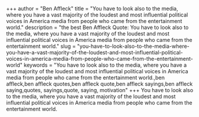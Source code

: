 +++
author = "Ben Affleck"
title = "You have to look also to the media, where you have a vast majority of the loudest and most influential political voices in America media from people who came from the entertainment world."
description = "the best Ben Affleck Quote: You have to look also to the media, where you have a vast majority of the loudest and most influential political voices in America media from people who came from the entertainment world."
slug = "you-have-to-look-also-to-the-media-where-you-have-a-vast-majority-of-the-loudest-and-most-influential-political-voices-in-america-media-from-people-who-came-from-the-entertainment-world"
keywords = "You have to look also to the media, where you have a vast majority of the loudest and most influential political voices in America media from people who came from the entertainment world.,ben affleck,ben affleck quotes,ben affleck quote,ben affleck sayings,ben affleck saying,quotes, sayings,quote, saying, motivation"
+++
You have to look also to the media, where you have a vast majority of the loudest and most influential political voices in America media from people who came from the entertainment world.
